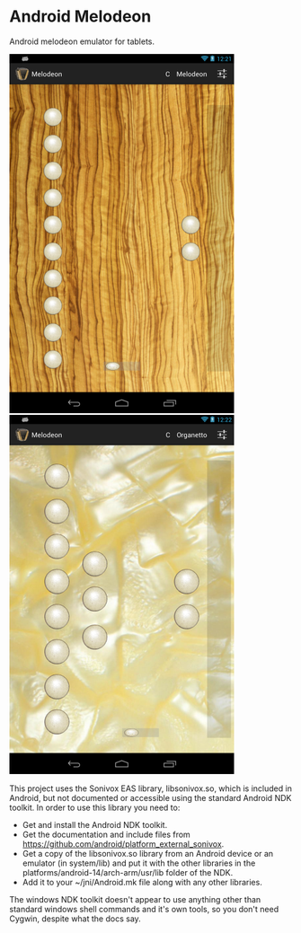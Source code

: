 Android Melodeon
================

Android melodeon emulator for tablets.

![](https://github.com/billthefarmer/billthefarmer.github.io/raw/master/images/Melodeon.png)
&nbsp;
![](https://github.com/billthefarmer/billthefarmer.github.io/raw/master/images/Melodeon-organetto.png)

This project uses the Sonivox EAS library, libsonivox.so, which is included in Android, but not documented or accessible using the standard Android NDK toolkit. In order to use this library you need to:

  * Get and install the Android NDK toolkit.
  * Get the documentation and include files from https://github.com/android/platform_external_sonivox.
  * Get a copy of the libsonivox.so library from an Android device or an emulator (in system/lib) and put it with the other libraries in the platforms/android-14/arch-arm/usr/lib folder of the NDK.
  * Add it to your ~/jni/Android.mk file along with any other libraries.

The windows NDK toolkit doesn't appear to use anything other than standard windows shell commands and it's own tools, so you don't need Cygwin, despite what the docs say.
